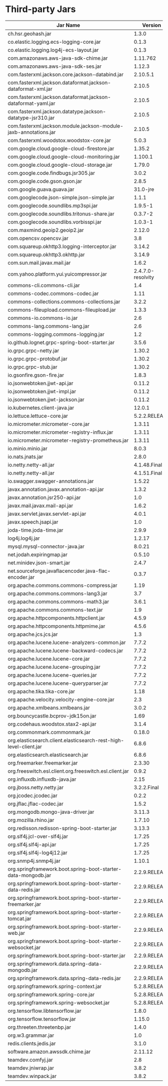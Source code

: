 # Third-party Jars

Jar Name|Version|Use
---|---|---
ch.hsr.geohash.jar | 1.3.0 | compile
co.elastic.logging.ecs-logging-core.jar | 0.1.3 | compile
co.elastic.logging.log4j-ecs-layout.jar | 0.1.3 | compile
com.amazonaws.aws-java-sdk-chime.jar | 1.11.762 | compile
com.amazonaws.aws-java-sdk-ses.jar | 1.12.3 | compile
com.fasterxml.jackson.core.jackson-databind.jar | 2.10.5.1 | compile
com.fasterxml.jackson.dataformat.jackson-dataformat-xml.jar | 2.10.5 | compile
com.fasterxml.jackson.dataformat.jackson-dataformat-yaml.jar | 2.10.5 | compile
com.fasterxml.jackson.datatype.jackson-datatype-jsr310.jar | 2.10.5 | compile
com.fasterxml.jackson.module.jackson-module-jaxb-annotations.jar | 2.10.5 | compile
com.fasterxml.woodstox.woodstox-core.jar | 5.0.3 | compile
com.google.cloud.google-cloud-firestore.jar | 1.35.2 | compile
com.google.cloud.google-cloud-monitoring.jar | 1.100.1 | compile
com.google.cloud.google-cloud-storage.jar | 1.79.0 | compile
com.google.code.findbugs.jsr305.jar | 3.0.2 | compile
com.google.code.gson.gson.jar | 2.8.5 | compile
com.google.guava.guava.jar | 31.0-jre | compile
com.googlecode.json-simple.json-simple.jar | 1.1.1 | compile
com.googlecode.soundlibs.mp3spi.jar | 1.9.5-1 | compile
com.googlecode.soundlibs.tritonus-share.jar | 0.3.7-2 | compile
com.googlecode.soundlibs.vorbisspi.jar | 1.0.3-1 | compile
com.maxmind.geoip2.geoip2.jar | 2.12.0 | compile
com.opencsv.opencsv.jar | 3.8 | compile
com.squareup.okhttp3.logging-interceptor.jar | 3.14.2 | compile
com.squareup.okhttp3.okhttp.jar | 3.14.9 | compile
com.sun.mail.javax.mail.jar | 1.6.2 | compile
com.yahoo.platform.yui.yuicompressor.jar | 2.4.7.0-resolvity | compile
commons-cli.commons-cli.jar | 1.4 | compile
commons-codec.commons-codec.jar | 1.11 | compile
commons-collections.commons-collections.jar | 3.2.2 | compile
commons-fileupload.commons-fileupload.jar | 1.3.3 | compile
commons-io.commons-io.jar | 2.6 | compile
commons-lang.commons-lang.jar | 2.6 | compile
commons-logging.commons-logging.jar | 1.2 | compile
io.github.lognet.grpc-spring-boot-starter.jar | 3.5.6 | compile
io.grpc.grpc-netty.jar | 1.30.2 | compile
io.grpc.grpc-protobuf.jar | 1.30.2 | compile
io.grpc.grpc-stub.jar | 1.30.2 | compile
io.gsonfire.gson-fire.jar | 1.8.3 | compile
io.jsonwebtoken.jjwt-api.jar | 0.11.2 | compile
io.jsonwebtoken.jjwt-impl.jar | 0.11.2 | compile
io.jsonwebtoken.jjwt-jackson.jar | 0.11.2 | compile
io.kubernetes.client-java.jar | 12.0.1 | compile
io.lettuce.lettuce-core.jar | 5.2.2.RELEASE | compile
io.micrometer.micrometer-core.jar | 1.3.11 | compile
io.micrometer.micrometer-registry-influx.jar | 1.3.11 | compile
io.micrometer.micrometer-registry-prometheus.jar | 1.3.11 | compile
io.minio.minio.jar | 8.0.3 | compile
io.nats.jnats.jar | 2.8.0 | compile
io.netty.netty-all.jar | 4.1.48.Final | compile
io.netty.netty-all.jar | 4.1.51.Final | compile
io.swagger.swagger-annotations.jar | 1.5.22 | compile
javax.annotation.javax.annotation-api.jar | 1.3.2 | compile
javax.annotation.jsr250-api.jar | 1.0 | compile
javax.mail.javax.mail-api.jar | 1.6.2 | compile
javax.servlet.javax.servlet-api.jar | 4.0.1 | provided
javax.speech.jsapi.jar | 1.0 | compile
joda-time.joda-time.jar | 2.9.9 | compile
log4j.log4j.jar | 1.2.17 | compile
mysql.mysql-connector-java.jar | 8.0.21 | compile
net.jodah.expiringmap.jar | 0.5.10 | compile
net.minidev.json-smart.jar | 2.4.7 | compile
net.sourceforge.javaflacencoder.java-flac-encoder.jar | 0.3.7 | compile
org.apache.commons.commons-compress.jar | 1.19 | compile
org.apache.commons.commons-lang3.jar | 3.7 | compile
org.apache.commons.commons-math3.jar | 3.6.1 | compile
org.apache.commons.commons-text.jar | 1.9 | compile
org.apache.httpcomponents.httpclient.jar | 4.5.9 | compile
org.apache.httpcomponents.httpmime.jar | 4.5.6 | compile
org.apache.jcs.jcs.jar | 1.3 | compile
org.apache.lucene.lucene-analyzers-common.jar | 7.7.2 | compile
org.apache.lucene.lucene-backward-codecs.jar | 7.7.2 | compile
org.apache.lucene.lucene-core.jar | 7.7.2 | compile
org.apache.lucene.lucene-grouping.jar | 7.7.2 | compile
org.apache.lucene.lucene-queries.jar | 7.7.2 | compile
org.apache.lucene.lucene-queryparser.jar | 7.7.2 | compile
org.apache.tika.tika-core.jar | 1.18 | compile
org.apache.velocity.velocity-engine-core.jar | 2.3 | compile
org.apache.xmlbeans.xmlbeans.jar | 3.0.2 | compile
org.bouncycastle.bcprov-jdk15on.jar | 1.69 | compile
org.codehaus.woodstox.stax2-api.jar | 3.1.4 | compile
org.commonmark.commonmark.jar | 0.18.0 | compile
org.elasticsearch.client.elasticsearch-rest-high-level-client.jar | 6.8.6 | compile
org.elasticsearch.elasticsearch.jar | 6.8.6 | compile
org.freemarker.freemarker.jar | 2.3.30 | compile
org.freeswitch.esl.client.org.freeswitch.esl.client.jar | 0.9.2 | compile
org.influxdb.influxdb-java.jar | 2.15 | compile
org.jboss.netty.netty.jar | 3.2.2.Final | compile
org.jcodec.jcodec.jar | 0.2.2 | compile
org.jflac.jflac-codec.jar | 1.5.2 | compile
org.mongodb.mongo-java-driver.jar | 3.11.3 | compile
org.mozilla.rhino.jar | 1.7.10 | compile
org.redisson.redisson-spring-boot-starter.jar | 3.13.3 | compile
org.slf4j.jcl-over-slf4j.jar | 1.7.25 | compile
org.slf4j.slf4j-api.jar | 1.7.25 | compile
org.slf4j.slf4j-log4j12.jar | 1.7.25 | runtime
org.snmp4j.snmp4j.jar | 1.10.1 | compile
org.springframework.boot.spring-boot-starter-data-mongodb.jar | 2.2.9.RELEASE | compile
org.springframework.boot.spring-boot-starter-data-redis.jar | 2.2.9.RELEASE | compile
org.springframework.boot.spring-boot-starter-freemarker.jar | 2.2.9.RELEASE | compile
org.springframework.boot.spring-boot-starter-tomcat.jar | 2.2.9.RELEASE | provided
org.springframework.boot.spring-boot-starter-web.jar | 2.2.9.RELEASE | compile
org.springframework.boot.spring-boot-starter-websocket.jar | 2.2.9.RELEASE | compile
org.springframework.boot.spring-boot-starter.jar | 2.2.9.RELEASE | compile
org.springframework.data.spring-data-mongodb.jar | 2.2.9.RELEASE | compile
org.springframework.data.spring-data-redis.jar | 2.2.9.RELEASE | compile
org.springframework.spring-context.jar | 5.2.8.RELEASE | compile
org.springframework.spring-core.jar | 5.2.8.RELEASE | compile
org.springframework.spring-websocket.jar | 5.2.8.RELEASE | compile
org.tensorflow.libtensorflow.jar | 1.8.0 | compile
org.tensorflow.tensorflow.jar | 1.15.0 | compile
org.threeten.threetenbp.jar | 1.4.0 | compile
org.w3.grammar.jar | 1.0 | compile
redis.clients.jedis.jar | 3.1.0 | compile
software.amazon.awssdk.chime.jar | 2.11.12 | compile
teamdev.comfyj.jar | 2.8 | compile
teamdev.jniwrap.jar | 3.8.2 | compile
teamdev.winpack.jar | 3.8.2 | compile
